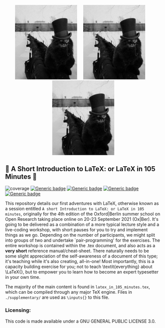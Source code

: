 <p align="center">
  <img src="./figures/cat_picture.jpg" width="200"/>&nbsp; &nbsp; &nbsp;<img src="./figures/cat_picture.jpg" width="200"/>&nbsp; &nbsp; &nbsp;<img src="./figures/cat_picture.jpg" width="200"/>
</p>

## :page_facing_up: A Short Introduction to LaTeX: or LaTeX in 105 Minutes  :page_facing_up:

![coverage](https://img.shields.io/badge/Teaching-yellow)
[![Generic badge](https://img.shields.io/badge/LaTeX-red.svg)](https://shields.io/)
[![Generic badge](https://img.shields.io/badge/GNU3.0-purple.svg)](https://shields.io/)
[![Generic badge](https://img.shields.io/badge/Maintained-brightgreen.svg)](https://shields.io/)
[![Generic badge](https://img.shields.io/badge/BuildPassing-orange.svg)](https://shields.io/)

This repository details our first adventures with LaTeX, otherwise known as a session entitled `A short Introduction to LaTeX: or LaTeX in 105 minutes`, originally for the 4th edition of the Oxford|Berlin summer school on Open Research taking place online on 20-23 September 2021 (Ox|Ber). It's going to be delivered as a combination of a more typical lecture style and a live-coding workshop, with short pauses for you to try and implement things as we go. Depending on the number of participants, we might split into groups of two and undertake `pair-programming' for the exercises. The entire workshop is contained within the .tex document, and also acts as a **very short** reference manual/cheat-sheet. There naturally needs to be some slight appreciation of the  self-awareness of a document of this type; it's teaching while it's also creating, all-in-one! Most importantly, this is a capacity building exercise for you; not to teach \textit{everything} about \LaTeX{}, but to empower you to learn how to become an expert typesetter in your own time.

The majority of the main content is found in `latex_in_105_minutes.tex`, which can be compiled through any major TeX engine. Files in `./supplementary/` are used as `\inputs{}` to this file.

### Licensing: 

This code is made available under a GNU GENERAL PUBLIC LICENSE 3.0.
